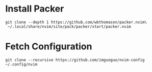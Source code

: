 # Install Packer

```
git clone --depth 1 https://github.com/wbthomason/packer.nvim\
 ~/.local/share/nvim/site/pack/packer/start/packer.nvim
```

# Fetch Configuration

```
git clone --recursive https://github.com/imguoguo/nvim-config ~/.config/nvim
```
